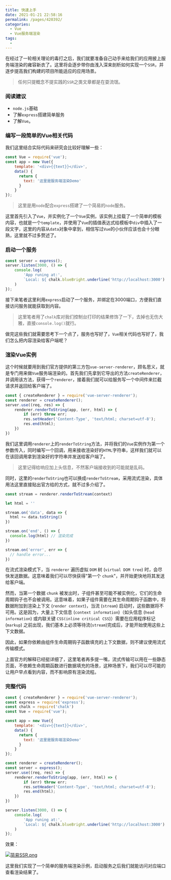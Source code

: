 ```yaml
---
title: 快速上手
date: 2021-01-21 22:58:16
permalink: /pages/420392/
categories:
  - Vue
  - Vue服务端渲染
tags:
  - 
---
```


在经过了一轮相关理论的毒打之后，我们就要准备自己动手来给我们的应用披上服务端渲染的雍容新衣了。这里将会逐步带你由浅入深来剖析如何实现一个`SSR`，并逐步提高我们构建的项目所能适应的应用场景。

> 任何只提概念不提实践的`SSR`之类文章都是在耍流氓。

### 阅读建议

- `node.js`基础
- 了解`express`搭建简单服务
- 了解`Vue`。

### 编写一段简单的Vue相关代码

我们这里结合实际代码来研究会比较好理解一些：

```js
const Vue = require('vue');
const app = new Vue({
    template: '<div>{{text}}</div>',
    data() {
      return {
        text: '这里是服务端渲染Demo'
      }
    }
});
```

> 这里是用`node`配合`express`搭建了一个简易的`node`服务。

这里首先引入了`Vue`，并实例化了一个`Vue`实例，该实例上挂载了一个简单的模板内容，也就是一个`template`，并使用了`Vue`的插值表达式给模板中`div`中插入了一段文字，这里的内容从`data`对象中拿到，相信写过`Vue`的小伙伴应该也会十分眼熟，这里就不过多赘述了。

### 启动一个服务

```js
const server = express();
server.listen(3000, () => {
    console.log(
        'App runing at:',
        `Local: ${ chalk.blueBright.underline('http://localhost:3000') }`
    )
});
```

接下来笔者这里利用`express`启动了一个服务，并绑定在3000端口，方便我们直接访问服务就能获取到内容。
> 这里笔者用了`chalk`库对我们控制台打印的结果修饰了一下，去掉也无伤大雅，直接`console.log()`就行。

做完这些我们就需要思考下一个点了，服务也写好了，`Vue`相关代码也写好了，我们怎么把内容渲染给客户端呢？

### 渲染Vue实例
这个时候就要用到我们官方提供的第三方包`vue-server-renderer`，顾名思义，就是专门用来做`Vue`服务端渲染的。首先我们先拿到它导出的方法`createRenderer`，并调用该方法，获得一个`renderer`，接着我们就可以给服务写一个中间件来拦截请求并返回给客户端了。

```js
const { createRenderer } = require('vue-server-renderer');
const renderer = createRenderer();
server.use((req, res) => {
    renderer.renderToString(app, (err, html) => {
        if (err) throw err;
        res.setHeader('Content-Type', 'text/html; charset=utf-8');
        res.end(html);
    })
})
```
我们这里调用`renderer`上的`renderToString`方法，并将我们的`Vue`实例作为第一个参数传入，同时编写一个回调，用来接收渲染好的`HTML`字符串，这样我们就可以在该回调用拿到渲染好的字符串并发送给客户端了。

> 这里记得给响应加上头信息，不然客户端接收到的可能就是乱码。

同时，这里的`renderToString`也可以换成`renderToStream`，采用流式渲染，具体用法这里直接贴出官方给的方式，就不过多介绍了。
```js
const stream = renderer.renderToStream(context)

let html = ''

stream.on('data', data => {
  html += data.toString()
})

stream.on('end', () => {
  console.log(html) // 渲染完成
})

stream.on('error', err => {
  // handle error...
})
```
在流式渲染模式下，当 `renderer` 遍历虚拟 `DOM` 树 (`virtual DOM tree`) 时，会尽快发送数据。这意味着我们可以尽快获得"第一个 `chunk`"，并开始更快地将其发送给客户端。

然而，当第一个数据 `chunk` 被发出时，子组件甚至可能不被实例化，它们的生命周期钩子也不会被调用。这意味着，如果子组件需要在其生命周期钩子函数中，将数据附加到渲染上下文 (`render context`)，当流 (`stream`) 启动时，这些数据将不可用。这是因为，大量上下文信息 (`context information`)（如头信息 (`head information`) 或内联关键 `CSS(inline critical CSS`)）需要在应用程序标记 (`markup`) 之前出现，我们基本上必须等待流(`stream`)完成后，才能开始使用这些上下文数据。

因此，如果你依赖由组件生命周期钩子函数填充的上下文数据，则不建议使用流式传输模式。

上面官方的解释已经挺详细了，这里笔者再多提一嘴，流式传输可以用在一些静态页面，不依赖生命周期函数进行数据填充的场景，这种场景下，我们可以尽可能的让用户早点看到内容，而不影响原有渲染流程。

### 完整代码

```js
const { createRenderer } = require('vue-server-renderer');
const express = require('express');
const chalk = require('chalk')
const Vue = require('vue');

const app = new Vue({
    template: '<div>{{text}}</div>',
    data() {
      return {
        text: '这里是服务端渲染Demo'
      }
    }
});

const renderer = createRenderer();
const server = express();
server.use((req, res) => {
    renderer.renderToString(app, (err, html) => {
        if (err) throw err;
        res.setHeader('Content-Type', 'text/html; charset=utf-8');
        res.end(html);
    })
})

server.listen(3000, () => {
    console.log(
        'App runing at:',
        `Local: ${ chalk.blueBright.underline('http://localhost:3000') }`
    )
});
```

效果：

[![简易SSR.png](https://s3.ax1x.com/2021/01/24/sHXB0f.png)](https://imgchr.com/i/sHXB0f)

这里我们实现了一个简单的服务端渲染示例，启动服务之后我们就能访问对应端口查看渲染结果了。